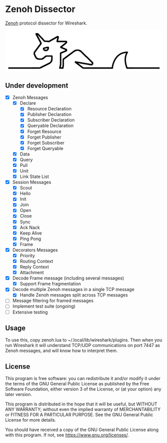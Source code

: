 # Zenoh Dissector
[Zenoh](http://zenoh.io/) protocol dissector for Wireshark.

![zenoh dissector banner](https://github.com/cguimaraes/zenoh-dissector/raw/master/zenoh-wireshark.png)

## Under development

- [x] Zenoh Messages
  - [x] Declare
      - [x] Resource Declaration
      - [x] Publisher Declaration
      - [x] Subscriber Declaration
      - [x] Queryable Declaration
      - [x] Forget Resource
      - [x] Forget Publisher
      - [x] Forget Subscriber
      - [x] Forget Queryable
  - [x] Data
  - [x] Query
  - [x] Pull
  - [x] Unit
  - [x] Link State List
- [x] Session Messages
  - [x] Scout
  - [x] Hello
  - [x] Init
  - [x] Join
  - [x] Open
  - [x] Close
  - [x] Sync
  - [x] Ack Nack
  - [x] Keep Alive
  - [x] Ping Pong
  - [x] Frame
- [x] Decorators Messages
  - [x] Priority
  - [x] Routing Context
  - [x] Reply Context
  - [x] Attachment
- [x] Decode Frame message (including several messages)
  - [x] Support Frame fragmentation
- [x] Decode multiple Zenoh messages in a single TCP message
  - [x] Handle Zenoh messages split across TCP messages
- [ ] Message filtering for framed messages
- [ ] Implement test suite (ongoing) 
- [ ] Extensive testing

## Usage

To use this, copy zenoh.lua to ~/.local/lib/wireshark/plugins.
Then when you run Wireshark it will understand TCP/UDP communications
on port 7447 as Zenoh messages, and will know how to interpret them. 

## License
This program is free software: you can redistribute it and/or modify
it under the terms of the GNU General Public License as published by
the Free Software Foundation, either version 3 of the License, or
(at your option) any later version.

This program is distributed in the hope that it will be useful,
but WITHOUT ANY WARRANTY; without even the implied warranty of
MERCHANTABILITY or FITNESS FOR A PARTICULAR PURPOSE.  See the
GNU General Public License for more details.

You should have received a copy of the GNU General Public License
along with this program.  If not, see <https://www.gnu.org/licenses/>.
